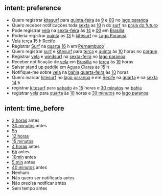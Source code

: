 ## intent: preference
- Quero registrar [kitesurf](sport) para [quinta-feira](user_day) às [9](user_hour) e [00](user_minute) no [lago paranoa](locale)
- Quero receber notificações toda [sexta](user_day) as [10](user_hour) h do [surf](sport) na [praia do futuro](locale)
- Pode registrar [vela](sport) na [sexta-feira](user_day) às [14](user_hour) e [00](user_minute) em [Brasília](locale)
- Poderia registrar [quinta](user_day) as [13](user_hour) h [kitesurf](sport) no [Lago Paranoá](locale)
- [Vela](sport) [terça](user_day) [15](user_hour) h [Recife](locale)
- Registrar [Surf](sport) na [quarta](user_day) [16](user_hour) h em [Pernambuco](locale)
- Quero registrar [surf](sport) e [kitesurf](sport) para [terça](user_day) e [quinta](user_day) às [10](user_hour) horas no [parque](locale)
- Registrar [vela](sport) e [windsurf](sport) na [sexta-feira](user_day) no [lago paranoa](locale)
- Receber notificação de [vela](sport) em [Brasilia](locale) na [terça](user_day) às [19](user_hour) horas
- Salvar [stand up paddle](sport) em [Aguas Claras](locale) às [15](user_hour) h
- Notifique-me sobre [vela](sport) na [bahia](locale) [quarta-feira](user_day) às [10](user_hour) horas
- Quero marcar [kitesurf](sport) no [lago paranoa](locale) e em [Recife](locale) na [quarta](user_day) e na [sexta](user_day) [14](user_hour) h
- registrar [kitesurf](sport) para [sabado](user_day) às [15](user_hour) horas e [30 minutos](user_minute) na [bahia](locale)
- registrar [vela](sport) para [quarta](user_day) às [10](user_hour) horas e [30 minutos](user_minute) no [lago paranoa](locale)

## intent: time_before
- [2 horas](hours_before) antes
- [30 minutos](minutes_before) antes
- [5h](hours_before)
- [12 horas](hours_before)
- [15 minutos](minutes_before)
- [4 horas](hours_before) antes
- [6h](hours_before) antes
- [10min](minutes_before) antes
- [5 min](minutes_before) antes
- [40 minutos](minutes_before) antes
- Nenhum
- Não quero ser notificado antes
- Não precisa notificar antes
- Sem tempo antes